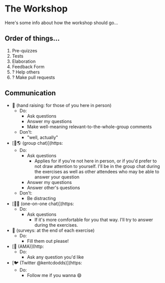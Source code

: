 # The Workshop

Here's some info about how the workshop should go...

## Order of things...

1.  Pre-quizzes
2.  Tests
3.  Elaboration
4.  Feedback Form
5.  ? Help others
6.  ? Make pull requests

## Communication

* 🙋 (hand raising: for those of you here in person)
  * Do:
    * Ask questions
    * Answer my questions
    * Make well-meaning relevant-to-the-whole-group comments
  * Don't:
    * "well, actually"
* [💬🌎 (group chat)](https:
  * Do:
    * Ask questions
      * Applies for if you're not here in person, or if you'd prefer to not draw attention to yourself. I'll be in the group chat during the exercises as well as other attendees who may be able to answer your question
    * Answer my questions
    * Answer other's questions
  * Don't:
    * Be distracting
* [💬😀 (one-on-one chat)](https:
  * Do:
    * Ask questions
      * If it's more comfortable for you that way. I'll try to answer during the exercises.
* 📑 (surveys: at the end of each exercise)
  * Do:
    * Fill them out please!
* [📧 (AMA)](http:
  * Do:
    * Ask any question you'd like
* [🐦 (Twitter @kentcdodds)](https:
  * Do:
    * Follow me if you wanna 😄
